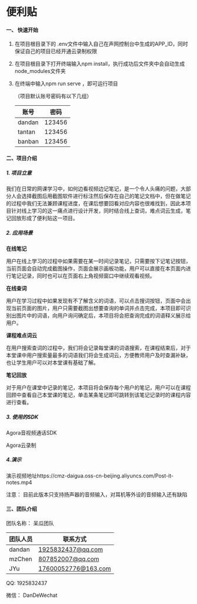 # 便利贴

#### 一、 快速开始

1. 在项目根目录下的 .env文件中输入自己在声网控制台中生成的APP_ID，同时保证自己的项目已经开通云录制权限

2. 在项目根目录下打开终端输入npm install，执行成功后文件夹中会自动生成node_modules文件夹

3. 在终端中输入npm run serve ，即可运行项目

   （项目默认账号密码有以下几组）

   | 账号   | 密码   |
   | ------ | ------ |
   | dandan | 123456 |
   | tantan | 123456 |
   | banban | 123456 |

#### 二、项目介绍

##### 1. 项目立意

​	我们在日常的网课学习中，如何边看视频边记笔记，是一个令人头痛的问题，大部分人会选择截图后用截图软件进行标注然后保存在自己的笔记文档中，但在做笔记的过程中我们无法兼顾课程进度，在课后想要回看对应内容也很难找到，因此本项目针对线上学习的这一痛点进行设计开发，同时结合线上查词，难点词云生成，笔记回放形成了便利贴这一项目。

##### 2. 应用场景

**在线笔记**

用户在线上学习的过程中如果需要在某一时间记录笔记，只需要按下记笔记按钮，当前页面会自动完成截图操作，页面会展示画板功能，用户可以直接在本页面内进行笔记记录，同时也可以在页面右上角视频窗口中继续观看视频。

**在线查词**

用户在学习过程中如果发现有不了解含义的词语，可以点击搜词按钮，页面中会出现当前页面的图片，用户只需要截图出想要查询的单词并点击完成，本项目即可识别出图片中的词语，向用户询问确定后，本项目将会把查询完成的词语释义展示给用户。

**课程难点词云**

在用户搜索查词的过程中，我们将会记录每堂课的词语搜索，在课程结束后，对于本堂课中用户搜索量最多的词语我们将会生成词云，方便教师用户及时查漏补缺，也让学生用户可以对本堂课有基础了解。

**笔记回放**

对于用户在课堂中记录的笔记，本项目将会保存每个用户的笔记，用户可以在课程回顾中查看自己本堂课的笔记，单击某条笔记即可跳转到该笔记记录时的课程内容进行查看。

##### 3. 使用的SDK

Agora音视频通话SDK

Agora云录制

##### 4.演示

演示视频地址https://cmz-daigua.oss-cn-beijing.aliyuncs.com/Post-it-notes.mp4



[](https://cmz-daigua.oss-cn-beijing.aliyuncs.com/Post-it-notes.mp4)

注意： 目前此版本只支持扬声器的音频输入，对耳机等外设的音频输入还有缺陷

#### 三、团队介绍

团队名称： 呆瓜团队

| 团队人员 | 联系方式          |
| -------- | ----------------- |
| dandan   | 1925832437@qq.com |
| mzChen   | 807852007@qq.com  |
| JYu      | 17600052776@163.com |

QQ: 1925832437

微信： DanDeWechat